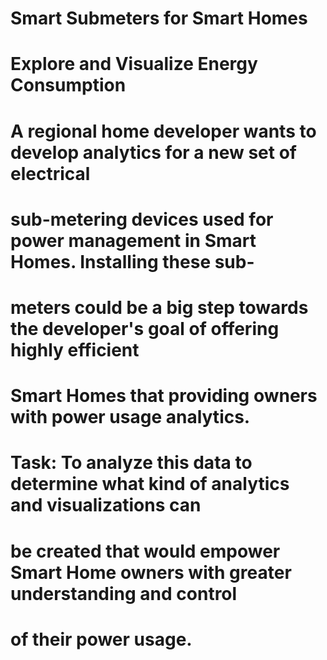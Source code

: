 

#                         Smart Submeters for Smart Homes
#
#                       Explore and Visualize Energy Consumption
#
# A regional home developer wants to develop analytics for a new set of electrical 
# sub-metering devices used for power management in Smart Homes. Installing these sub-
# meters could be a big step towards the developer's goal of offering highly efficient 
# Smart Homes that providing owners with power usage analytics.
#
# Task: To analyze this data to determine what kind of analytics and visualizations can
# be created that would empower Smart Home owners with greater understanding and control 
# of their power usage.
